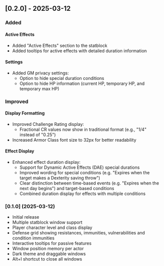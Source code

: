 ## [0.2.0] - 2025-03-12

### Added
#### Active Effects
- Added "Active Effects" section to the statblock
- Added tooltips for active effects with detailed duration information

#### Settings
- Added GM privacy settings:
  - Option to hide special duration conditions
  - Option to hide HP information (current HP, temporary HP, and temporary max HP)

### Improved
#### Display Formatting
- Improved Challenge Rating display:
  - Fractional CR values now show in traditional format (e.g., "1/4" instead of "0.25")
- Increased Armor Class font size to 32px for better readability

#### Effect Display
- Enhanced effect duration display:
  - Support for Dynamic Active Effects (DAE) special durations
  - Improved wording for special conditions (e.g. "Expires when the target makes a Dexterity saving throw")
  - Clear distinction between time-based events (e.g. "Expires when the next day begins") and target-based conditions
  - Combined duration display for effects with multiple conditions

### [0.1.0] (2025-03-12)

- Initial release
- Multiple statblock window support
- Player character level and class display
- Defense grid showing resistances, immunities, vulnerabilities and condition immunities
- Interactive tooltips for passive features
- Window position memory per actor
- Dark theme and draggable windows
- Alt+I shortcut to close all windows